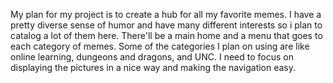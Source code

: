 My plan for my project is to create a hub for all my favorite memes. I have a pretty diverse sense of humor and have many different interests so i plan to catalog a lot of them here. There'll be a main home and a menu that goes to each category of memes. Some of the categories I plan on using are like online learning, dungeons and dragons, and UNC. I need to focus on displaying the pictures in a nice way and making the navigation easy.